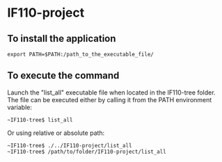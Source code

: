 # IF110-project

## To install the application
```
export PATH=$PATH:/path_to_the_executable_file/
```

## To execute the command
Launch the "list_all" executable file when located in the IF110-tree folder.
The file can be executed either by calling it from the PATH environment variable:
```
~IF110-tree$ list_all
```

Or using relative or absolute path:
```
~IF110-tree$ ./../IF110-project/list_all
~IF110-tree$ /path/to/folder/IF110-project/list_all
```


